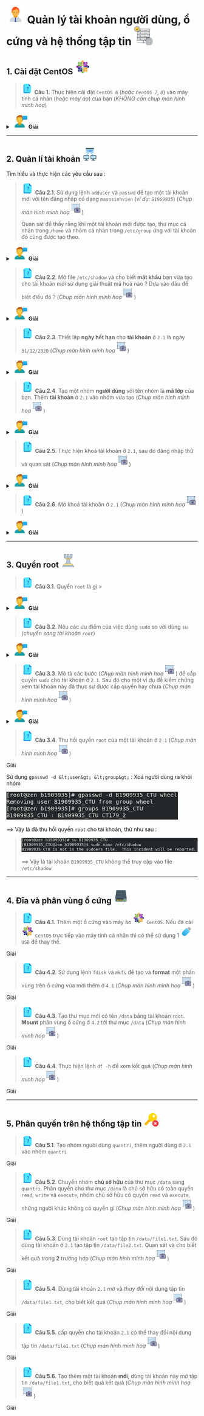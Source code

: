 # ![icons8-manager.png](https://raw.githubusercontent.com/Zenfection/Image/master/2021/03/17-20-04-53-icons8-manager.png) Quản lý tài khoản người dùng, ổ cứng và hệ thống tập tin ![EXPERT SYSTEM.png](https://raw.githubusercontent.com/Zenfection/Image/master/2021/03/17-20-05-27-EXPERT%20SYSTEM.png)

## 1. Cài đặt CentOS <img src="https://raw.githubusercontent.com/Zenfection/Image/master/2021/03/17-20-13-14-icons8-centos.png" title="" alt="icons8-centos.png" width="40">

> <img src="https://raw.githubusercontent.com/Zenfection/Image/master/2021/03/17-20-06-29-icons8-questions.png" title="" alt="icons8-questions.png" width="30"> **Câu 1.** Thực hiện cài đặt `CentOS 6` (*hoặc `CentOS 7`, `8`*) vào máy tính cá nhân (*hoặc máy ảo*) của bạn (*KHÔNG cần chụp màn hình minh hoạ*)

<details>
<summary><b><img src="https://raw.githubusercontent.com/Zenfection/Image/master/2021/03/08-16-44-05-icons8-consultation.png" width ="40"> Giải</b></summary>

<br>

Link file ISO [CentOS 8](https://www.centos.org/download/)

</details>

---

## 2. Quản lí tài khoản <img src="https://raw.githubusercontent.com/Zenfection/Image/master/2021/03/18-20-33-54-icons8-networking_manager.png" title="" alt="icons8-networking_manager.png" width="40">

Tìm hiểu và thực hiện các yêu cầu sau : 

> ![icons8-questions.png](https://raw.githubusercontent.com/Zenfection/Image/master/2021/03/17-20-14-01-icons8-questions.png) **Câu 2.1**. Sử dụng lệnh `adduser` và `passwd` để tạo một tài khoản mới với tên đăng nhập có dạng `masosinhvien` (*ví dụ: `B1909935`*)  (*Chụp màn hình minh hoạ*![icons8-screenshot.png](https://raw.githubusercontent.com/Zenfection/Image/master/2021/03/17-20-16-22-icons8-screenshot.png))
> 
> Quan sát để thấy rằng khi một tài khoản mới được tạo, thư mục cá nhân trong `/home` và nhóm cá nhân trong `/etc/group` ứng với tài khoản đó cũng được tạo theo.

<details>
<summary><b><img src="https://raw.githubusercontent.com/Zenfection/Image/master/2021/03/08-16-44-05-icons8-consultation.png" width ="40"> Giải</b></summary>

<br>

- Sử dụng tài khoản `root` để tạo người dùng mới như sau : 

![8c66dc280146f318aa571.jpg](https://raw.githubusercontent.com/Zenfection/Image/master/2021/03/28-16-00-36-8c66dc280146f318aa571.jpg)

- Sử dụng lệnh `ls` hiển thị danh sách các file trong thư mục : 
  
  ![9a13345ce9321b6c42232.jpg](https://raw.githubusercontent.com/Zenfection/Image/master/2021/03/28-16-00-41-9a13345ce9321b6c42232.jpg)

- Sử dụng lệnh `cat` để xem nội dung bên trong file : 
  
  ![8c6c7d23a04d52130b5c4.jpg](https://raw.githubusercontent.com/Zenfection/Image/master/2021/03/28-16-00-34-8c6c7d23a04d52130b5c4.jpg)
  
  ![fd15315aec341e6a47253.jpg](https://raw.githubusercontent.com/Zenfection/Image/master/2021/03/28-16-29-14-fd15315aec341e6a47253.jpg)

</details>

> ![icons8-questions.png](https://raw.githubusercontent.com/Zenfection/Image/master/2021/03/17-20-14-01-icons8-questions.png) **Câu 2.2**. Mở file `/etc/shadow` và cho biết **mật khẩu** bạn vừa tạo cho tài khoản mới sử dụng giải thuật mã hoá nào ? Dựa vào đâu để biết điều đó ? (*Chụp màn hình minh hoạ*![icons8screenshotpng](https://raw.githubusercontent.com/Zenfection/Image/master/2021/03/17-20-16-22-icons8-screenshot.png))

<details>
<summary><b><img src="https://raw.githubusercontent.com/Zenfection/Image/master/2021/03/08-16-44-05-icons8-consultation.png" width ="40"> Giải</b></summary>

<br>

Sử dụng lệnh `cat` để xem nội dung bên trong file : 

![2a04a263790d8b53d21c.jpg](https://raw.githubusercontent.com/Zenfection/Image/master/2021/03/28-16-01-12-2a04a263790d8b53d21c.jpg)

![078991ee4a80b8dee191.png](https://raw.githubusercontent.com/Zenfection/Image/master/2021/03/28-16-32-01-078991ee4a80b8dee191.png)

==> ![icons8-centos.png](https://raw.githubusercontent.com/Zenfection/Image/master/2021/03/28-16-40-46-icons8-centos.png)`CentOS` sử dụng <img src="https://raw.githubusercontent.com/Zenfection/Image/master/2021/03/28-16-40-55-sha512.png" title="" alt="sha512.png" width="30">`SHA512` để mã hoá mật khẩu, vì có ký hiệu `$6` trước dãy mật khẩu đã mã hoá 

</details>

> ![icons8questionspng](https://raw.githubusercontent.com/Zenfection/Image/master/2021/03/17-20-14-01-icons8-questions.png) **Câu 2.3**. Thiết lập **ngày hết hạn** cho **tài khoản** ở `2.1` là ngày `31/12/2020` (*Chụp màn hình minh hoạ*![icons8screenshotpng](https://raw.githubusercontent.com/Zenfection/Image/master/2021/03/17-20-16-22-icons8-screenshot.png))

<details>
<summary><b><img src="https://raw.githubusercontent.com/Zenfection/Image/master/2021/03/08-16-44-05-icons8-consultation.png" width ="40"> Giải</b></summary>

<br>

Sử dụng (Yêu cầu người dùng `root`) : 

- `usermod -e <date> <user>` : đặt ngày hết hạn cho tài khoản cụ thể
- `chage -l <user>` : Hiển thị thông tin hết hạn tài khoản cụ thể

![f58088d2acbb5ee507aa.jpg](https://raw.githubusercontent.com/Zenfection/Image/master/2021/03/28-16-43-22-f58088d2acbb5ee507aa.jpg)

</details>

> ![icons8questionspng](https://raw.githubusercontent.com/Zenfection/Image/master/2021/03/17-20-14-01-icons8-questions.png) **Câu 2.4**. Tạo một nhóm **người dùng** với tên nhóm là **mã lớp** của bạn. Thêm **tài khoản** ở `2.1` vào nhóm vừa tạo (*Chụp màn hình minh hoạ*![icons8screenshotpng](https://raw.githubusercontent.com/Zenfection/Image/master/2021/03/17-20-16-22-icons8-screenshot.png))

<details>
<summary><b><img src="https://raw.githubusercontent.com/Zenfection/Image/master/2021/03/08-16-44-05-icons8-consultation.png" width ="40"> Giải</b></summary>

<br>

Sử dụng  (*yêu cầu người dùng `root`*) : 

- `groupadd <group>` : thêm nhóm người dùng
- `usermod -a -G <group> <user>`  : thêm người dùng vào nhóm
- `groups <user>` : Kiểm tra người dùng thuộc tất cả nhóm nào

![473b60074d6ebf30e67f.jpg](https://raw.githubusercontent.com/Zenfection/Image/master/2021/03/28-16-44-59-473b60074d6ebf30e67f.jpg) 

</details>

> ![icons8questionspng](https://raw.githubusercontent.com/Zenfection/Image/master/2021/03/17-20-14-01-icons8-questions.png) **Câu 2.5**. Thực hiện khoá tài khoản ở `2.1`, sau đó đăng nhập thử và quan sát (*Chụp màn hình minh hoạ*![icons8screenshotpng](https://raw.githubusercontent.com/Zenfection/Image/master/2021/03/17-20-16-22-icons8-screenshot.png))

<details>
<summary><b><img src="https://raw.githubusercontent.com/Zenfection/Image/master/2021/03/08-16-44-05-icons8-consultation.png" width ="40"> Giải</b></summary>

<br>

Sử dụng (*yêu cầu người dùng `root`*) : 

- `usermod -L <user>` : khoá tài khoản người dùng
  
  ![a308236c4805ba5be314.jpg](https://raw.githubusercontent.com/Zenfection/Image/master/2021/03/28-16-49-24-a308236c4805ba5be314.jpg)
  
  > ⚠️ Sau khi **khoá tài khoản**, chuỗi mật khẩu mã hoá sẽ thêm `!` vào trước.
  > 
  > ![b5dac547ca2e3870613f.jpg](https://raw.githubusercontent.com/Zenfection/Image/master/2021/03/28-16-51-20-b5dac547ca2e3870613f.jpg)

- Sử dụng lệnh `su` để chuyển tài khoản : 
  
  ![465051cd5ea4acfaf5b5.jpg](https://raw.githubusercontent.com/Zenfection/Image/master/2021/03/28-16-53-13-465051cd5ea4acfaf5b5.jpg)
  
  > ⚠️ Ở ![icons8-centos.png](https://raw.githubusercontent.com/Zenfection/Image/master/2021/03/28-16-40-46-icons8-centos.png) `CentOS 8` khi ta **khoá tài khoản**, màn hình đăng nhập sẽ không có tài khoản đã khoá  
  > 
  > <img src="https://raw.githubusercontent.com/Zenfection/Image/master/2021/03/28-16-54-32-499567e10988fbd6a299.jpg" title="" alt="499567e10988fbd6a299.jpg" width="243">

</details>

> ![icons8questionspng](https://raw.githubusercontent.com/Zenfection/Image/master/2021/03/17-20-14-01-icons8-questions.png) **Câu 2.6**. Mở khoá tài khoản ở `2.1` (*Chụp màn hình minh hoạ*![icons8screenshotpng](https://raw.githubusercontent.com/Zenfection/Image/master/2021/03/17-20-16-22-icons8-screenshot.png))

<details>
<summary><b><img src="https://raw.githubusercontent.com/Zenfection/Image/master/2021/03/08-16-44-05-icons8-consultation.png" width ="40"> Giải</b></summary>

<br>

Sử dụng (*yêu cầu tài khoản `root`*) : 

- `usermod -U <user>` : Mở khoá tài khoản
  
  ![53535b7a3013c24d9b02.jpg](https://raw.githubusercontent.com/Zenfection/Image/master/2021/03/28-16-57-45-53535b7a3013c24d9b02.jpg)
  
  > ⚠️ Sau khi  **mớ khoá**, chuỗi mật khẩu sẽ xoá đi `!` trước nó ==> trở lại như xưa

- Sử dụng lệnh `su` để chuyển đổi tài khoản (*từ tài khoản thường*) : 
  
  ![0dc2abebc08232dc6b93.jpg](https://raw.githubusercontent.com/Zenfection/Image/master/2021/03/28-16-59-02-0dc2abebc08232dc6b93.jpg)
  
  > ⚠️ Màn hình đăng nhập đã hiện thị tài khoản 
  > 
  > <img title="" src="https://raw.githubusercontent.com/Zenfection/Image/master/2021/03/28-16-59-32-8ad527cc4aa5b8fbe1b4.jpg" alt="8ad527cc4aa5b8fbe1b4.jpg" width="292">

</details>

---

## 3. Quyền root <img src="https://raw.githubusercontent.com/Zenfection/Image/master/2021/03/18-20-40-22-icons8-rook.png" title="" alt="icons8-rook.png" width="40">

> ![icons8questionspng](https://raw.githubusercontent.com/Zenfection/Image/master/2021/03/17-20-14-01-icons8-questions.png) **Câu 3.1**. Quyền `root` là gì > 

<details>
<summary><b><img src="https://raw.githubusercontent.com/Zenfection/Image/master/2021/03/08-16-44-05-icons8-consultation.png" width ="40"> Giải</b></summary>

<br>

Quyền `root` là quyền thực thi cao dưới người quản trị cao nhất.

</details>

> ![icons8questionspng](https://raw.githubusercontent.com/Zenfection/Image/master/2021/03/17-20-14-01-icons8-questions.png) **Câu 3.2**. Nêu các ưu điểm của việc dùng `sudo` so vời dùng `su` (*chuyển sang tài khoản `root`*)

<details>
<summary><b><img src="https://raw.githubusercontent.com/Zenfection/Image/master/2021/03/08-16-44-05-icons8-consultation.png" width ="40"> Giải</b></summary>

<br>

Có sự khác biệt lớn giữa các lệnh **`su`** và **`sudo`**:

- **`su`** chuyển bạn sang **tài khoản người dùng `root`**.
- **`sudo`** chạy lệnh với **đặc quyền `root`**.

Về cơ bản, **`sudo`** là một **binary setuid** là thực hiện lệnh **`root`** thay mặt người dùng uỷ quyền khác.

</details>

> ![icons8questionspng](https://raw.githubusercontent.com/Zenfection/Image/master/2021/03/17-20-14-01-icons8-questions.png) **Câu 3.3**. Mô tả các bước (*Chụp màn hình minh hoạ*![icons8screenshotpng](https://raw.githubusercontent.com/Zenfection/Image/master/2021/03/17-20-16-22-icons8-screenshot.png)) để cấp quyền `sudo` cho tài khoản ở `2.1`. Sau đó cho một ví dụ để kiểm chứng xem tài khoản này đã thực sự được cấp quyền hay chưa (*Chụp màn hình minh hoạ*![icons8screenshotpng](https://raw.githubusercontent.com/Zenfection/Image/master/2021/03/17-20-16-22-icons8-screenshot.png))

<details>
<summary><b><img src="https://raw.githubusercontent.com/Zenfection/Image/master/2021/03/08-16-44-05-icons8-consultation.png" width ="40"> Giải</b></summary>

<br>

Để cho riêng người dùng quyền truy cập **`root`**, bạn cần thêm người dùng vào nhóm quyền truy cập **`root`**.

- **B1** : Gõ lệnh `visudo` dưới tài khoản `root` 
  
  ![7cf08edccfb43dea64a5.jpg](https://raw.githubusercontent.com/Zenfection/Image/master/2021/03/28-17-05-59-7cf08edccfb43dea64a5.jpg)

- **B2** : Kéo xuống tìm và chỉnh sửa như sau : 
  
  ![cf8f86a2c7ca35946cdb.jpg](https://raw.githubusercontent.com/Zenfection/Image/master/2021/03/28-17-08-32-cf8f86a2c7ca35946cdb.jpg) 
  
  > 💡 Tuy nhiên tôi khuyên bạn nên cấp quyền `root` cho `group`, vì ta có thể dễ dàng quản lí nó, `CentOS 8` đã tạo cho ta sẵn nhóm `wheel`

- **B3**: Thêm tài khoản vào nhóm `wheel` : 
  
  ![d57f9451d53927677e28.jpg](https://raw.githubusercontent.com/Zenfection/Image/master/2021/03/28-17-09-44-d57f9451d53927677e28.jpg)

==> Vậy là đã xong các bước cấp quyền `root` cho tài khoản , thử như sau : 

> ![eca6a488e5e017be4ef1.jpg](https://raw.githubusercontent.com/Zenfection/Image/master/2021/03/28-17-14-26-eca6a488e5e017be4ef1.jpg)
> 
> ![dd1c8732c65a34046d4b.jpg](https://raw.githubusercontent.com/Zenfection/Image/master/2021/03/28-17-14-33-dd1c8732c65a34046d4b.jpg)
> 
> ==> Vậy là chúng ta không cần tài khoản `root` vẫn có thể vào file `/etc/shadow`

</details>

> ![icons8questionspng](https://raw.githubusercontent.com/Zenfection/Image/master/2021/03/17-20-14-01-icons8-questions.png) **Câu 3.4**. Thu hồi quyền `root` của một tài khoản ở `2.1` (*Chụp màn hình minh hoạ*![icons8screenshotpng](https://raw.githubusercontent.com/Zenfection/Image/master/2021/03/17-20-16-22-icons8-screenshot.png))

Giải

Sử dụng `gpasswd -d &lt;user&gt; &lt;group&gt;` : Xoá người dùng ra khỏi nhóm

![6458a4abefc31d9d44d2.jpg](https://raw.githubusercontent.com/Zenfection/Image/master/2021/03/28-17-17-33-6458a4abefc31d9d44d2.jpg)

==> Vậy là đã thu hồi quyền `root` cho tài khoản, thử như sau : 

> ![51cca93fe25710094946.jpg](https://raw.githubusercontent.com/Zenfection/Image/master/2021/03/28-17-17-37-51cca93fe25710094946.jpg)
> 
> ==> Vậy là tài khoản `B1909935_CTU` không thể truy cập vào file `/etc/shadow`



---

## 4. Đĩa và phân vùng ổ cứng <img src="https://raw.githubusercontent.com/Zenfection/Image/master/2021/03/18-20-43-48-icons8-ssd.png" title="" alt="icons8-ssd.png" width="40">

> ![icons8questionspng](https://raw.githubusercontent.com/Zenfection/Image/master/2021/03/17-20-14-01-icons8-questions.png) **Câu 4.1**. Thêm một ổ cứng vào máy ảo ![icons8-centos.png](https://raw.githubusercontent.com/Zenfection/Image/master/2021/03/18-20-45-54-icons8-centos.png) `CentOS`. Nếu đã cài ![icons8-centos.png](https://raw.githubusercontent.com/Zenfection/Image/master/2021/03/18-20-45-54-icons8-centos.png) `CentOS` trực tiếp vào máy tính cá nhân thì có thể sử dụng  1 ![icons8-usb_memory_stick.png](https://raw.githubusercontent.com/Zenfection/Image/master/2021/03/18-20-45-37-icons8-usb_memory_stick.png)`USB` để thay thế.

Giải

> ![icons8questionspng](https://raw.githubusercontent.com/Zenfection/Image/master/2021/03/17-20-14-01-icons8-questions.png) **Câu 4.2**. Sử dụng lệnh `fdisk` và `mkfs` để tạo và **format** một phân vùng trên ổ cứng vừa mới thêm ở `4.1` (*Chụp màn hình minh hoạ*![icons8screenshotpng](https://raw.githubusercontent.com/Zenfection/Image/master/2021/03/17-20-16-22-icons8-screenshot.png))

Giải

> ![icons8questionspng](https://raw.githubusercontent.com/Zenfection/Image/master/2021/03/17-20-14-01-icons8-questions.png) **Câu 4.3**. Tạo thư mục mới có tên `/data` bằng tài khoản `root`. **Mount** phân vùng ổ cứng ở `4.2` tới thư mục `/data` (*Chụp màn hình minh hoạ*![icons8screenshotpng](https://raw.githubusercontent.com/Zenfection/Image/master/2021/03/17-20-16-22-icons8-screenshot.png))

Giải

> ![icons8questionspng](https://raw.githubusercontent.com/Zenfection/Image/master/2021/03/17-20-14-01-icons8-questions.png) **Câu 4.4**. Thực hiện lệnh `df -h` để xem kết quả (*Chụp màn hình minh hoạ*![icons8screenshotpng](https://raw.githubusercontent.com/Zenfection/Image/master/2021/03/17-20-16-22-icons8-screenshot.png))

Giải

---

## 5. Phân quyền trên hệ thống tập tin <img src="https://raw.githubusercontent.com/Zenfection/Image/master/2021/03/18-20-49-01-icons8-remove_key.png" title="" alt="icons8-remove_key.png" width="40">

> ![icons8questionspng](https://raw.githubusercontent.com/Zenfection/Image/master/2021/03/17-20-14-01-icons8-questions.png) **Câu 5.1**. Tạo nhóm người dùng `quantri`, thêm người dùng ở `2.1` vào nhóm `quantri`

Giải

> ![icons8questionspng](https://raw.githubusercontent.com/Zenfection/Image/master/2021/03/17-20-14-01-icons8-questions.png) **Câu 5.2**. Chuyển nhóm **chủ sỡ hữu** của thư mục `/data` sang `quantri`. Phân quyền cho thư mục `/data` là chủ sở hữu có toàn quyền `read`, `write` và `execute`, nhóm chủ sở hữu có quyền `read` và `execute`, những người khác không có quyền gì (*Chụp màn hình minh hoạ*![icons8screenshotpng](https://raw.githubusercontent.com/Zenfection/Image/master/2021/03/17-20-16-22-icons8-screenshot.png))

Giải

> ![icons8questionspng](https://raw.githubusercontent.com/Zenfection/Image/master/2021/03/17-20-14-01-icons8-questions.png) **Câu 5.3**. Dùng tài khoản `root` tạo tập tin `/data/file1.txt`. Sau đó dùng tài khoản ở `2.1` tạo tập tin `/data/file2.txt`. Quan sát và cho biết kết quả trong **2** trường hợp (*Chụp màn hình minh hoạ*![icons8screenshotpng](https://raw.githubusercontent.com/Zenfection/Image/master/2021/03/17-20-16-22-icons8-screenshot.png))

Giải

> ![icons8questionspng](https://raw.githubusercontent.com/Zenfection/Image/master/2021/03/17-20-14-01-icons8-questions.png) **Câu 5.4**. Dùng tài khoản `2.1` *mở* và *thay đổi* nội dung tập tin `/data/file1.txt`, cho biết kết quả (*Chụp màn hình minh hoạ*![icons8screenshotpng](https://raw.githubusercontent.com/Zenfection/Image/master/2021/03/17-20-16-22-icons8-screenshot.png))

Giải

> ![icons8questionspng](https://raw.githubusercontent.com/Zenfection/Image/master/2021/03/17-20-14-01-icons8-questions.png) **Câu 5.5**. cấp quyền cho tài khoản `2.1` có thể thay đổi nội dung tập tin `/data/file1.txt` (*Chụp màn hình minh hoạ*![icons8screenshotpng](https://raw.githubusercontent.com/Zenfection/Image/master/2021/03/17-20-16-22-icons8-screenshot.png))

Giải

> ![icons8questionspng](https://raw.githubusercontent.com/Zenfection/Image/master/2021/03/17-20-14-01-icons8-questions.png) **Câu 5.6**. Tạo thêm một tài khoản **mới**, dùng tài khoản này mở tập tin `/data/file1.txt`, cho biết quả kết quả (*Chụp màn hình minh hoạ*![icons8screenshotpng](https://raw.githubusercontent.com/Zenfection/Image/master/2021/03/17-20-16-22-icons8-screenshot.png))

Giải
